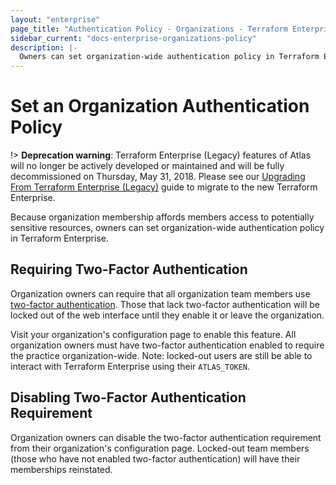 ```yaml
---
layout: "enterprise"
page_title: "Authentication Policy - Organizations - Terraform Enterprise (legacy)"
sidebar_current: "docs-enterprise-organizations-policy"
description: |-
  Owners can set organization-wide authentication policy in Terraform Enterprise.
---
```



# Set an Organization Authentication Policy

!> **Deprecation warning**: Terraform Enterprise (Legacy) features of Atlas will no longer be actively developed or maintained and will be fully decommissioned on Thursday, May 31, 2018. Please see our [Upgrading From Terraform Enterprise (Legacy)](https://www.terraform.io/docs/enterprise/upgrade/index.html) guide to migrate to the new Terraform Enterprise.

Because organization membership affords members access to potentially sensitive
resources, owners can set organization-wide authentication policy in Terraform
Enterprise.

## Requiring Two-Factor Authentication

Organization owners can require that all organization team members use
[two-factor authentication](/docs/enterprise-legacy/user-accounts/authentication.html).
Those that lack two-factor authentication will be locked out of the web
interface until they enable it or leave the organization.

Visit your organization's configuration page to enable this feature. All
organization owners must have two-factor authentication enabled to require the
practice organization-wide. Note: locked-out users are still be able to interact
with Terraform Enterprise using their `ATLAS_TOKEN`.

## Disabling Two-Factor Authentication Requirement

Organization owners can disable the two-factor authentication requirement from
their organization's configuration page. Locked-out team members (those who have
not enabled two-factor authentication) will have their memberships reinstated.

